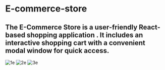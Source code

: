 # E-commerce-store
## The E-Commerce Store is a user-friendly React-based shopping application . It includes an interactive shopping cart with a convenient modal window for quick access.

![1e](https://github.com/user-attachments/assets/1e8de5d6-0973-48dc-b395-ed3a6102bcff)
![2e](https://github.com/user-attachments/assets/b6118728-a82e-4597-98a5-969aa7b7f811)
![3e](https://github.com/user-attachments/assets/524bcfde-0a35-457f-b913-14c969578d8d)

